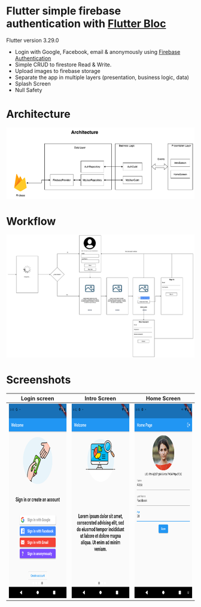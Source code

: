 # Flutter simple firebase authentication with [Flutter Bloc](https://pub.dev/packages/flutter_bloc)

Flutter version 3.29.0

- Login with Google, Facebook, email & anonymously using [Firebase Authentication](https://firebase.google.com/products/auth)
- Simple CRUD to firestore Read & Write.
- Upload images to firebase storage
- Separate the app in multiple layers (presentation, business logic, data)
- Splash Screen
- Null Safety

# Architecture

<img src="screenshots/architecture.png" width="600">

# Workflow

<img src="screenshots/workflow.png" width="600">

# Screenshots

| Login screen                                    | Intro Screen                                    | Home Screen                                      |
|-------------------------------------------------|-------------------------------------------------|--------------------------------------------------|
| <img src="screenshots/image1.png" height="520"> | <img src="screenshots/image2.png" height="520"> | <img src="screenshots/image3.png" height="520">  |
